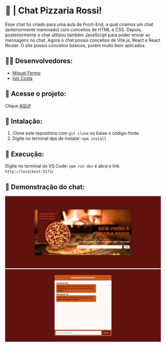 # 🍕 | Chat Pizzaria Rossi!

Esse chat foi criado para uma aula de Front-End, a qual criamos um chat (anteriormente inanimado) com conceitos de HTML e CSS. Depois, posteriormente o chat utilizou também JavaScript para poder enviar as mensagens no chat. Agora o chat possui conceitos de Vite.js, React e React Router. O site possui conceitos básicos, porém muito bem aplicados.

## 👷🏽 Desenvolvedores:

- [Miguel Fermo](https://github.com/miguelfermo)
- [Isis Costa](https://github.com/isiscostabb)

## 🔗 Acesse o projeto:
Clique [AQUI](https://pizzariarossi.netlify.app)!

## 🔧 Intalação:
1. Clone este repositório com `git clone` ou baixe o código-fonte.
2. Digite no terminal dps de instalar: `npm install`

## 🚀 Execução:
Digite no terminal do VS Code: `npm run dev` e abra o link `http://localhost:5173/`

## 🔭 Demonstração do chat:

![image](https://github.com/miguelfermo/Chat-with-react/blob/main/src/Midia/Chat.png)
![image](https://github.com/miguelfermo/Chat-with-react/blob/main/src/Midia/Tela%20entrada.png)
